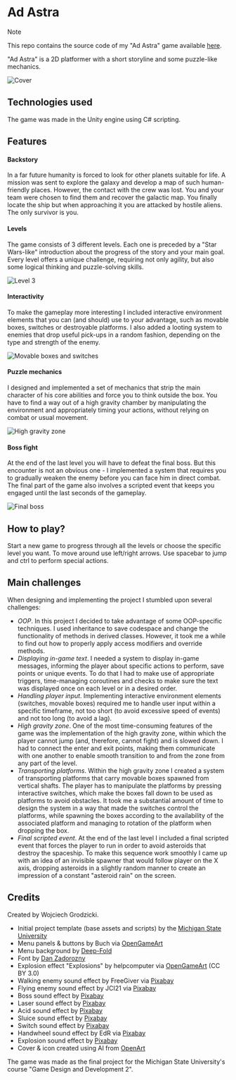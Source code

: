 # **Ad Astra**

> [!NOTE]
> This repo contains the source code of my "Ad Astra" game available [here](https://wgrodzicki.itch.io/ad-astra).

"Ad Astra" is a 2D platformer with a short storyline and some puzzle-like mechanics.

![Cover](Images/ad-astra-cover.png)

## **Technologies used**

The game was made in the Unity engine using C# scripting.

## **Features**

#### Backstory

In a far future humanity is forced to look for other planets suitable for life. A mission was sent to explore the galaxy and develop a map of such human-friendly places. However, the contact with the crew was lost. You and your team were chosen to find them and recover the galactic map. You finally locate the ship but when approaching it you are attacked by hostile aliens. The only survivor is you.

#### Levels

The game consists of 3 different levels. Each one is preceded by a "Star Wars-like" introduction about the progress of the story and your main goal. Every level offers a unique challenge, requiring not only agility, but also some logical thinking and puzzle-solving skills.

![Level 3](Images/screenshot3.png)

#### Interactivity

To make the gameplay more interesting I included interactive environment elements that you can (and should) use to your advantage, such as movable boxes, switches or destroyable platforms. I also added a looting system to enemies that drop useful pick-ups in a random fashion, depending on the type and strength of the enemy.

![Movable boxes and switches](Images/screenshot1.png)

#### Puzzle mechanics

I designed and implemented a set of mechanics that strip the main character of his core abilities and force you to think outside the box. You have to find a way out of a high gravity chamber by manipulating the environment and appropriately timing your actions, without relying on combat or usual movement.

![High gravity zone](Images/screenshot2.png)

#### Boss fight

At the end of the last level you will have to defeat the final boss. But this encounter is not an obvious one - I implemented a system that requires you to gradually weaken the enemy before you can face him in direct combat. The final part of the game also involves a scripted event that keeps you engaged until the last seconds of the gameplay.

![Final boss](Images/screenshot4.png)

## **How to play?**

Start a new game to progress through all the levels or choose the specific level you want. To move around use left/right arrows. Use spacebar to jump and ctrl to perform special actions.

## **Main challenges**

When designing and implementing the project I stumbled upon several challenges:

- _OOP_. In this project I decided to take advantage of some OOP-specific techniques. I used inheritance to save codespace and change the functionality of methods in derived classes. However, it took me a while to find out how to properly apply access modifiers and override methods.
- _Displaying in-game text_. I needed a system to display in-game messages, informing the player about specific actions to perform, save points or unique events. To do that I had to make use of appropriate triggers, time-managing coroutines and checks to make sure the text was displayed once on each level or in a desired order.
- _Handling player input_. Implementing interactive environment elements (switches, movable boxes) required me to handle user input within a specific timeframe, not too short (to avoid excessive speed of events) and not too long (to avoid a lag).
- _High gravity zone_. One of the most time-consuming features of the game was the implementation of the high gravity zone, within which the player cannot jump (and, therefore, cannot fight) and is slowed down. I had to connect the enter and exit points, making them communicate with one another to enable smooth transition to and from the zone from any part of the level.
- _Transporting platforms_. Within the high gravity zone I created a system of transporting platforms that carry movable boxes spawned from vertical shafts. The player has to manipulate the platforms by pressing interactive switches, which make the boxes fall down to be used as platforms to avoid obstacles. It took me a substantial amount of time to design the system in a way that made the switches control the platforms, while spawning the boxes according to the availability of the associated platform and managing to rotation of the platform when dropping the box.
- _Final scripted event_. At the end of the last level I included a final scripted event that forces the player to run in order to avoid asteroids that destroy the spaceship. To make this sequence work smoothly I came up with an idea of an invisible spawner that would follow player on the X axis, dropping asteroids in a slightly random manner to create an impression of a constant "asteroid rain" on the screen.

## **Credits**

Created by Wojciech Grodzicki.

- Initial project template (base assets and scripts) by the [Michigan State University](https://www.coursera.org/learn/game-design-and-development-2)
- Menu panels & buttons​ by Buch via [OpenGameArt](https://opengameart.org/content/sci-fi-user-interface-elements)
- Menu background​ by [Deep-Fold](https://deep-fold.itch.io/space-background-generator)
- Font​ by [Dan Zadorozny](http://www.iconian.com/)
- Explosion effect​ "Explosions" by helpcomputer via [OpenGameArt](https://opengameart.org/content/explosions-2?fbclid=IwAR0ja-GMWP5eNCLaMWP-7UVHwN5tIh7F7v-1GVzW5Zyfx-PSTt6p0eKg250) (CC BY 3.0)
- Walking enemy sound effect​ by FreeGiver via [Pixabay](https://pixabay.com/sound-effects/dragon-monstruo-criatura-gritando-rugido-14263/)
- Flying enemy sound effect​ by JCI21 via [Pixabay](https://pixabay.com/sound-effects/spaceship-ambient-sfx-164114/)
- Boss sound effect​ by [Pixabay](https://pixabay.com/sound-effects/dragon-hurt-47161/)
- Laser sound effect​ by [Pixabay](https://pixabay.com/sound-effects/electrocute-6247/)
- Acid sound effect​ by [Pixabay](https://pixabay.com/sound-effects/underwater-loop-amb-6182/)
- Sluice sound effect​ by [Pixabay](https://pixabay.com/sound-effects/stone-push-37412/)
- Switch sound effect​ by [Pixabay](https://pixabay.com/sound-effects/toy-button-105724/)
- Handwheel sound effect​ by EdR via [Pixabay](https://pixabay.com/sound-effects/electric-fan-motor-blades-removed-13169/)
- Explosion sound effect​ by [Pixabay](https://pixabay.com/sound-effects/medium-explosion-40472/)
- Cover & icon created using AI from [OpenArt](https://openart.ai/)

The game was made as the final project for the Michigan State University's course "Game Design and Development 2".